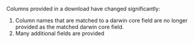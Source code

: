 Columns provided in a download have changed significantly:

 1. Column names that are matched to a darwin core field are no longer provided as the matched darwin core field.
 2. Many additional fields are provided
